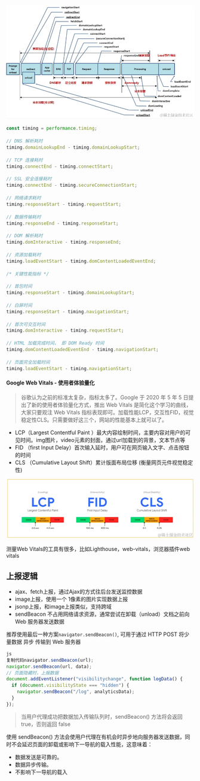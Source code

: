 ![image-20231127171032643](./assets/image-20231127171032643.png)

```javascript
const timing = performance.timing;

// DNS 解析耗时
timing.domainLookupEnd - timing.domainLookupStart;

// TCP 连接耗时
timing.connectEnd - timing.connectStart;

// SSL 安全连接耗时
timing.connectEnd - timing.secureConnectionStart;

// 网络请求耗时
timing.responseStart - timing.requestStart;

// 数据传输耗时
timing.responseEnd - timing.responseStart;

// DOM 解析耗时
timing.domInteractive - timing.responseEnd;

// 资源加载耗时
timing.loadEventStart - timing.domContentLoadedEventEnd;

/* 关键性能指标 */

// 首包时间
timing.responseStart - timing.domainLookupStart;

// 白屏时间
timing.responseStart - timing.navigationStart;

// 首次可交互时间
timing.domInteractive - timing.requestStart;

// HTML 加载完成时间， 即 DOM Ready 时间
timing.domContentLoadedEventEnd - timing.navigationStart;

// 页面完全加载时间
timing.loadEventStart - timing.navigationStart;
```



#### Google Web Vitals - 使用者体验量化

> 谷歌认为之前的标准太复杂，指标太多了。Google 于 2020 年 5 年 5 日提出了新的使用者体验量化方式，推出 Web Vitals 是简化这个学习的曲线，大家只要观注 Web Vitals 指标表现即可。加载性能LCP，交互性FID，视觉稳定性CLS。只需要做好这三个，网站的性能基本上就可以了。

- LCP（Largest Contentful Paint ）最大内容绘制时间，主要内容对用户的可见时间。img图片，video元素的封面，通过url加载到的背景，文本节点等
- FID （first Input Delay）首次输入延时，用户可在网页输入文字、点击按钮的时间
- CLS （Cumulative Layout Shift）累计版面布局位移 (衡量网页元件视觉稳定性)

![image.png](./assets/2314d444889f421c9237c07d9868be66~tplv-k3u1fbpfcp-jj-mark:3024:0:0:0:q75.awebp)

测量Web Vitals的工具有很多，比如Lighthouse，web-vitals，浏览器插件web vitals



## 上报逻辑

- ajax、fetch上报，通过Ajax的方式往后台发送监控数据
- image上报，使用一个 1像素的图片实现数据上报
- jsonp上报，和image上报类似，支持跨域
- sendBeacon  不占用网络请求资源，通常尝试在卸载（unload）文档之前向 Web 服务器发送数据

推荐使用最后一种方案`navigator.sendBeacon()`, 可用于通过 HTTP POST 将少量数据 异步 传输到 Web 服务器

```js
js
复制代码navigator.sendBeacon(url);
navigator.sendBeacon(url, data);
// 页面隐藏时，上报数据
document.addEventListener("visibilitychange", function logData() {
  if (document.visibilityState === "hidden") {
    navigator.sendBeacon("/log", analyticsData);
  }
});
```

> 当用户代理成功把数据加入传输队列时，sendBeacon() 方法将会返回 true，否则返回 false

使用 sendBeacon() 方法会使用户代理在有机会时异步地向服务器发送数据，同时不会延迟页面的卸载或影响下一导航的载入性能，这意味着：

- 数据发送是可靠的。
- 数据异步传输。
- 不影响下一导航的载入
